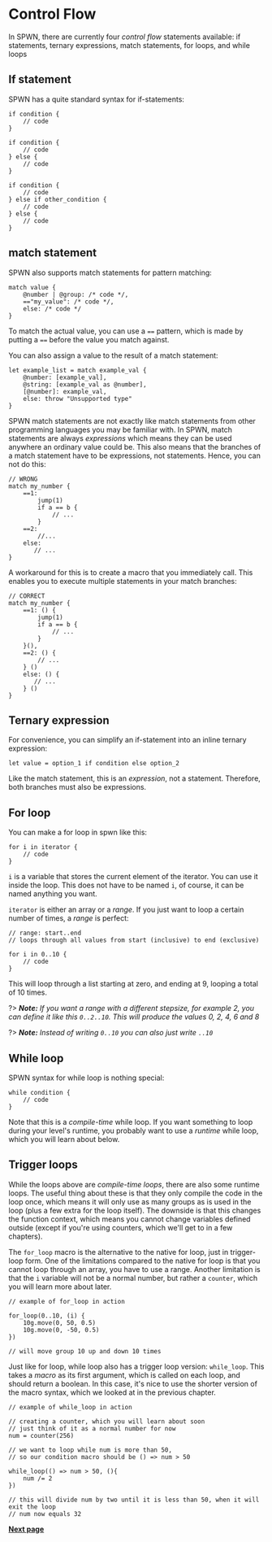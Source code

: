 # Control Flow

In SPWN, there are currently four _control flow_ statements available: if statements, ternary expressions, match statements, for loops, and while loops

## If statement

SPWN has a quite standard syntax for if-statements:

```spwn
if condition {
    // code
}

if condition {
    // code
} else {
    // code
}

if condition {
    // code
} else if other_condition {
    // code
} else {
    // code
}
```

## match statement

SPWN also supports match statements for pattern matching:

```spwn
match value {
    @number | @group: /* code */,
    =="my_value": /* code */,
    else: /* code */
}
```

To match the actual value, you can use a `==` pattern, which is made by putting a `==` before the value you match against.

You can also assign a value to the result of a match statement:

```spwn
let example_list = match example_val {
    @number: [example_val],
    @string: [example_val as @number],
    [@number]: example_val,
    else: throw "Unsupported type"
}
```

SPWN match statements are not exactly like match statements from other programming languages you may be familiar with. In SPWN, match statements are always _expressions_ which means they can be used anywhere an ordinary value could be. This also means that the branches of a match statement have to be expressions, not statements. Hence, you can not do this:

```spwn
// WRONG
match my_number {
    ==1:
        jump(1)
        if a == b {
            // ...
        }
    ==2:
        //...
    else:
       // ...
}
```

A workaround for this is to create a macro that you immediately call. This enables you to execute multiple statements in your match branches:

```spwn
// CORRECT
match my_number {
    ==1: () {
        jump(1)
        if a == b {
            // ...
        }
    }(),
    ==2: () {
        // ...
    } ()
    else: () {
       // ...
    } ()
}
```

## Ternary expression

For convenience, you can simplify an if-statement into an inline ternary expression:

```spwn
let value = option_1 if condition else option_2
```

Like the match statement, this is an _expression_, not a statement. Therefore, both branches must also be expressions.

## For loop

You can make a for loop in spwn like this:

```spwn
for i in iterator {
    // code
}
```

`i` is a variable that stores the current element of the iterator. You can use it inside the loop. This does not have to be named `i`, of course, it can be named anything you want.

`iterator` is either an array or a _range_. If you just want to loop a certain number of times, a _range_ is perfect:

```spwn
// range: start..end
// loops through all values from start (inclusive) to end (exclusive)

for i in 0..10 {
    // code
}
```

This will loop through a list starting at zero, and ending at 9, looping a total of 10 times.

?> _**Note:** If you want a range with a different stepsize, for example 2, you can define it like this `0..2..10`. This will produce the values 0, 2, 4, 6 and 8_

?> _**Note:** Instead of writing `0..10` you can also just write `..10`_

## While loop

SPWN syntax for while loop is nothing special:

```spwn
while condition {
    // code
}
```

Note that this is a _compile-time_ while loop. If you want something to loop during your level's runtime, you probably want to use a _runtime_ while loop, which you will learn about below.

## Trigger loops

While the loops above are _compile-time loops_, there are also some runtime loops. The useful thing about these is that they only compile the code in the loop once, which means it will only use as many groups as is used in the loop (plus a few extra for the loop itself). The downside is that this changes the function context, which means you cannot change variables defined outside (except if you're using counters, which we'll get to in a few chapters).

The `for_loop` macro is the alternative to the native for loop, just in trigger-loop form. One of the limitations compared to the native for loop is that you cannot loop through an array, you have to use a range. Another limitation is that the `i` variable will not be a normal number, but rather a `counter`, which you will learn more about later.

```spwn
// example of for_loop in action

for_loop(0..10, (i) {
    10g.move(0, 50, 0.5)
    10g.move(0, -50, 0.5)
})

// will move group 10 up and down 10 times
```

Just like for loop, while loop also has a trigger loop version: `while_loop`. This takes a _macro_ as its first argument, which is called on each loop, and should return a boolean. In this case, it's nice to use the shorter version of the macro syntax, which we looked at in the previous chapter.

```spwn
// example of while_loop in action

// creating a counter, which you will learn about soon
// just think of it as a normal number for now
num = counter(256)

// we want to loop while num is more than 50,
// so our condition macro should be () => num > 50

while_loop(() => num > 50, (){
    num /= 2
})

// this will divide num by two until it is less than 50, when it will exit the loop
// num now equals 32
```

[**Next page**](triggerlanguage/5counter.md)
